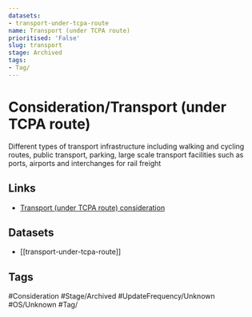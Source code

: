 ```yaml
---
datasets:
- transport-under-tcpa-route
name: Transport (under TCPA route)
prioritised: 'False'
slug: transport
stage: Archived
tags:
- Tag/
---
```


# Consideration/Transport (under TCPA route)

Different types of transport infrastructure including walking and cycling routes, public transport, parking, large scale transport facilities such as ports, airports and interchanges for rail freight

## Links

* [Transport (under TCPA route) consideration](https://design.planning.data.gov.uk/planning-consideration/transport)

## Datasets

* [[transport-under-tcpa-route]]

## Tags

#Consideration #Stage/Archived #UpdateFrequency/Unknown #OS/Unknown #Tag/